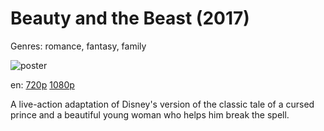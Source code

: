 # Beauty and the Beast (2017)

Genres: romance, fantasy, family

![poster](http://image.tmdb.org/t/p/w500/tWqifoYuwLETmmasnGHO7xBjEtt.jpg)

en:
  [720p](magnet:?xt=urn:btih:9FE16486D3AD63B7AE7C5CE67028FABD5A74921B&tr=udp://glotorrents.pw:6969/announce&tr=udp://tracker.opentrackr.org:1337/announce&tr=udp://torrent.gresille.org:80/announce&tr=udp://tracker.openbittorrent.com:80&tr=udp://tracker.coppersurfer.tk:6969&tr=udp://tracker.leechers-paradise.org:6969&tr=udp://p4p.arenabg.ch:1337&tr=udp://tracker.internetwarriors.net:1337)
  [1080p](magnet:?xt=urn:btih:1BE839B8032095048F5F7945081A3349232126A1&tr=udp://glotorrents.pw:6969/announce&tr=udp://tracker.opentrackr.org:1337/announce&tr=udp://torrent.gresille.org:80/announce&tr=udp://tracker.openbittorrent.com:80&tr=udp://tracker.coppersurfer.tk:6969&tr=udp://tracker.leechers-paradise.org:6969&tr=udp://p4p.arenabg.ch:1337&tr=udp://tracker.internetwarriors.net:1337)
  


A live-action adaptation of Disney's version of the classic tale of a cursed prince and a beautiful young woman who helps him break the spell.